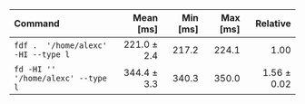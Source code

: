 | Command | Mean [ms] | Min [ms] | Max [ms] | Relative |
|:---|---:|---:|---:|---:|
| `fdf .  '/home/alexc' -HI --type l` | 221.0 ± 2.4 | 217.2 | 224.1 | 1.00 |
| `fd -HI '' '/home/alexc' --type l` | 344.4 ± 3.3 | 340.3 | 350.0 | 1.56 ± 0.02 |
